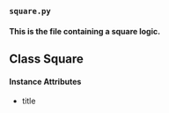 
### ```square.py```
#### This is the file containing a square logic.
## Class Square
#### Instance Attributes
* title

